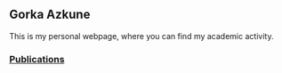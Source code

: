 ## Gorka Azkune

This is my personal webpage, where you can find my academic activity.

### [Publications](https://scholar.google.es/citations?user=_1wx6NoAAAAJ&hl=en&oi=ao)

